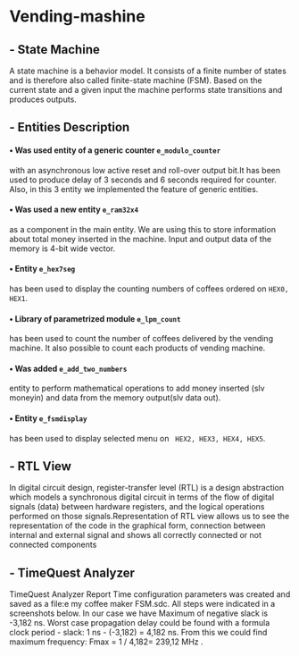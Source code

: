 ﻿# Vending-mashine
##  - State Machine
A state machine is a behavior model. It consists of a finite number of states and is therefore also called finite-state
machine (FSM). Based on the current state and a given input the machine performs state transitions and produces
outputs.






##  - Entities Description
#### • Was used entity of a generic counter ```e_modulo_counter``` 
with an asynchronous low active reset and roll-over output bit.It has been used to produce delay of 3 seconds and 6 seconds required for counter. Also, in this
3 entity we implemented the feature of generic entities.
#### • Was used a new entity ```e_ram32x4``` 
as a component in the main entity. We are using this to store information about total money inserted in the machine. Input and output data of the memory is 4-bit wide vector.
#### • Entity ```e_hex7seg``` 
has been used to display the counting numbers of coffees ordered on ```HEX0, HEX1```.
#### • Library of parametrized module ```e_lpm_count``` 
has been used to count the number of coffees delivered by the vending machine. It also possible to count each products of vending machine.
#### • Was added ```e_add_two_numbers``` 
entity to perform mathematical operations to add money inserted (slv moneyin) and data from the memory output(slv data out).
#### • Entity ```e_fsmdisplay``` 
has been used to display selected menu on ``` HEX2, HEX3, HEX4, HEX5```.



##  - RTL View
In digital circuit design, register-transfer level (RTL) is a design abstraction which models a synchronous digital
circuit in terms of the flow of digital signals (data) between hardware registers, and the logical operations performed
on those signals.Representation of RTL view allows us to see the representation of the code in the graphical form,
connection between internal and external signal and shows all correctly connected or not connected components


##  - TimeQuest Analyzer
TimeQuest Analyzer Report Time configuration parameters was created and saved as a file:e my coffee maker FSM.sdc.
All steps were indicated in a screenshots below. In our case we have Maximum of negative slack is -3,182 ns. Worst
case propagation delay could be found with a formula clock period - slack: 1 ns - (-3,182) = 4,182 ns.
From this we could find maximum frequency: Fmax = 1 / 4,182= 239,12 MHz .

